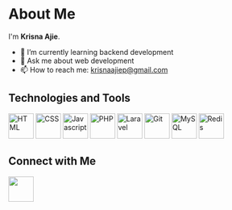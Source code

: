 # About Me

I'm **Krisna Ajie**.

- 🌱 I’m currently learning backend development
- 💬 Ask me about web development
- 📫 How to reach me: krisnaajiep@gmail.com

## Technologies and Tools
<div style="display: inline">
  <img src="https://www.svgrepo.com/show/353884/html-5.svg" alt="HTML" title="HTML" width="50">
  <img src="https://www.svgrepo.com/show/353623/css-3.svg" alt="CSS" title="CSS" width="50">
  <img src="https://www.svgrepo.com/show/353925/javascript.svg" alt="Javascript" title="Javascript" width="50">
  <img src="https://www.svgrepo.com/show/452088/php.svg" alt="PHP" title="PHP" width="50">
  <img src="https://www.svgrepo.com/show/353985/laravel.svg" alt="Laravel" title="Laravel" width="50">
  <img src="https://www.svgrepo.com/show/452210/git.svg" alt="Git" title="Git" width="50">
  <img src="https://www.svgrepo.com/show/303251/mysql-logo.svg" alt="MySQL" title="MySQL" width="50">
  <img src="https://www.svgrepo.com/show/354272/redis.svg" alt="Redis" title="Redis" width="50">
</div>

## Connect with Me
<a href="https://www.linkedin.com/in/krisna-ajie-prasetyo-250613171"><img src="https://www.svgrepo.com/show/452051/linkedin.svg" width="50"></a>
